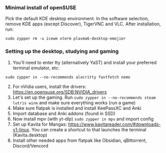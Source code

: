 ### Minimal install of openSUSE ###
Pick the default KDE desktop environment. In the software selection, remove KDE apps (except Discover), TigerVNC and VLC. After installation, run:

`sudo zypper rm -u icewm xterm plasma6-desktop-emojier`


### Setting up the desktop, studying and gaming ###
1. You'll need to enter tty (alternatively YaST) and install your preferred terminal emulator, etc:
     
`sudo zypper in --no-recommends alacritty fastfetch nemo`

2. For nVidia users, install the drivers: https://en.opensuse.org/SDB:NVIDIA_drivers
3. Let's set up the gaming. Run `sudo zypper in --no-recommends steam lutris wine` and make sure everything works (run a game)
4. Make sure flatpak is installed and install KeePassXC and Anki
5. Import database and Anki addons (found in SSD)
6. Now install mpv (with yt-dlp) `sudo zypper in mpv` and import config
7. Set up Kavita for Mangas: https://www.kavitareader.com/#downloads-v1-linux. You can create a shortcut to that launches the terminal (Kavita.desktop)
8. Install other needed apps from flatpak like Obsidian, qBittorrent, Discord/Vencord
